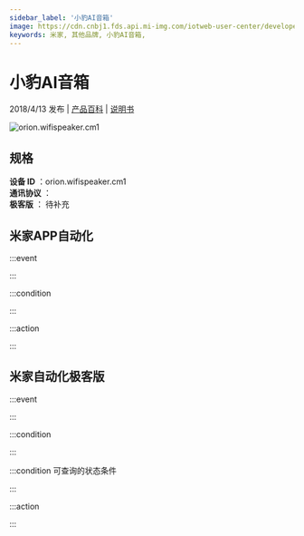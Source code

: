 ```yaml
---
sidebar_label: '小豹AI音箱'
image: https://cdn.cnbj1.fds.api.mi-img.com/iotweb-user-center/developer_1679069106211slWpssUl.png?GalaxyAccessKeyId=AKVGLQWBOVIRQ3XLEW&Expires=9223372036854775807&Signature=kSbq7qV+hcZSl36Ga7nN+Bk0aUk=
keywords: 米家, 其他品牌, 小豹AI音箱, 
---
```

# 小豹AI音箱

2018/4/13 发布 | [产品百科](https://home.mi.com/webapp/content/baike/product/index.html?model=orion.wifispeaker.cm1/) | [说明书](https://home.mi.com/views/introduction.html?model=orion.wifispeaker.cm1&region=cn)

![orion.wifispeaker.cm1](https://cdn.cnbj1.fds.api.mi-img.com/iotweb-user-center/developer_1679069106211slWpssUl.png?GalaxyAccessKeyId=AKVGLQWBOVIRQ3XLEW&Expires=9223372036854775807&Signature=kSbq7qV+hcZSl36Ga7nN+Bk0aUk=)

## 规格  
> 
**设备 ID** ：orion.wifispeaker.cm1  
**通讯协议** ：  
**极客版**  ： 待补充 


## 米家APP自动化  

:::event  

:::

:::condition  

:::

:::action   

:::

## 米家自动化极客版  

:::event  

:::

:::condition  

:::

:::condition 可查询的状态条件  

:::

:::action  

:::

        
